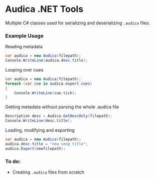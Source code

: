 # Audica .NET Tools
Multiple C# classes used for serializing and deserializing `.audica` files.  

### Example Usage

Reading metadata
```cs
var audica = new Audica(filepath);
Console.WriteLine(audica.desc.title);
```

Looping over cues
```cs
var audica = new Audica(filepath);
foreach (var cue in audica.expert.cues)
{
    Console.WriteLine(cue.tick);
}
```

Getting metadata without parsing the whole .audica file
```cs
Description desc = Audica.GetDescOnly(filepath);
Console.WriteLine(desc.title);
```

Loading, modifying and exporting
```cs
var audica = new Audica(filepath);
audica.desc.title = "new song title";
audica.Export(newfilepath);
```


### To do:
* Creating `.audica` files from scratch
